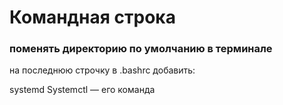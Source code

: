 # Командная строка

### поменять директорию по умолчанию в терминале
на последнюю строчку в .bashrc добавить:

systemd
Systemctl — его команда
